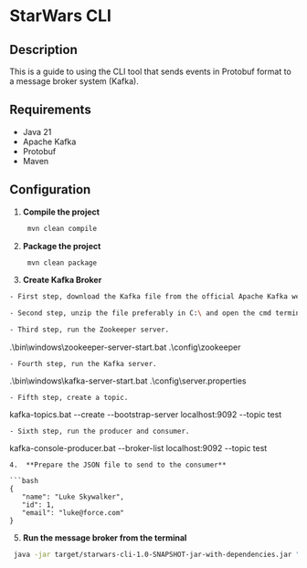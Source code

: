 # StarWars CLI

## Description

This is a guide to using the CLI tool that sends events in Protobuf format to a message broker system (Kafka).

## Requirements

- Java 21
- Apache Kafka
- Protobuf
- Maven

## Configuration

1. **Compile the project**

   ```bash
    mvn clean compile
    ```
2. **Package the project**

   ```bash
    mvn clean package
    ```
3.  **Create Kafka Broker**

   ```bash
- First step, download the Kafka file from the official Apache Kafka website.
   
- Second step, unzip the file preferably in C:\ and open the cmd terminal.
   
- Third step, run the Zookeeper server.
  ```
  .\bin\windows\zookeeper-server-start.bat .\config\zookeeper
  ``` 
- Fourth step, run the Kafka server.
  ```
  .\bin\windows\kafka-server-start.bat .\config\server.properties
  ``` 
- Fifth step, create a topic.
  ```
   kafka-topics.bat --create --bootstrap-server localhost:9092 --topic test
  ```
- Sixth step, run the producer and consumer.
  ```
  kafka-console-producer.bat --broker-list localhost:9092 --topic test
  ```
4.  **Prepare the JSON file to send to the consumer**

```bash
 {
     "name": "Luke Skywalker",
     "id": 1,
     "email": "luke@force.com"
 } 
 ```

5. **Run the message broker from the terminal**

```bash
 java -jar target/starwars-cli-1.0-SNAPSHOT-jar-with-dependencies.jar "localhost:9092" "src/main/resources/person.json"
```


